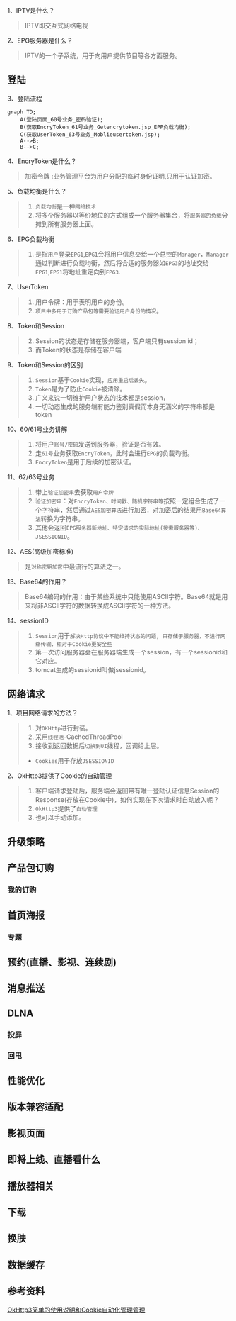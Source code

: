 1、IPTV是什么？
>IPTV即交互式网络电视

2、EPG服务器是什么？
>IPTV的一个子系统，用于向用户提供节目等各方面服务。

## 登陆

3、登陆流程
```mermaid
graph TD;
    A(登陆页面_60号业务_密码验证);
    B(获取EncryToken_61号业务_Getencrytoken.jsp_EPP负载均衡);
    C(获取UserToken_63号业务_Moblieusertoken.jsp);
    A-->B;
    B-->C;
```

4、EncryToken是什么？
>加密令牌 :业务管理平台为用户分配的临时身份证明,只用于认证加密。

5、负载均衡是什么？
>1. `负载均衡`是一种`网络技术`
>2. 将多个服务器以等价地位的方式组成一个服务器集合，将`服务器的负载`分摊到所有服务器上面。

6、EPG负载均衡
>1. 是指`用户`登录`EPG1`,`EPG1`会将用户信息交给一个总控的`Manager`，`Manager`通过判断进行负载均衡，然后将合适的服务器如`EPG3`的地址交给`EPG1`,`EPG1`将地址重定向到`EPG3`.

7、UserToken
>1. 用户令牌：用于表明用户的身份。
>2. `项目中多用于订购产品包等需要验证用户身份的情况`。

8、Token和Session
 >2. Session的状态是存储在服务器端，客户端只有session id；
 >1. 而Token的状态是存储在客户端

9、Token和Session的区别
>1. `Session`基于`Cookie`实现，`应用重启后丢失`。
>2. `Token`是为了防止`Cookie`被清除。
>3. 广义来说一切维护用户状态的技术都是session，
>4. 一切动态生成的服务端有能力鉴别真假而本身无涵义的字符串都是token

10、60/61号业务讲解
>1. 将用户`账号/密码`发送到服务器，验证是否有效。
>2. 走`61号`业务获取`EncryToken`，此时会进行`EPG`的负载均衡。
>3. `EncryToken`是用于后续的加密认证。

11、62/63号业务
>1. 带上`验证加密串`去获取`用户令牌`
>2. `验证加密串`：对`EncryToken、时间戳、随机字符串等`按照一定组合生成了一个字符串，然后通过`AES加密算法`进行加密，对加密后的结果用`Base64算法`转换为字符串。
>3. 其他会返回`EPG服务器新地址、特定请求的实际地址(搜索服务器等)、JSESSIONID`。


12、AES(高级加密标准)
> 是`对称密钥加密`中最流行的算法之一。

13、Base64的作用？
>Base64编码的作用：由于某些系统中只能使用ASCII字符。Base64就是用来将非ASCII字符的数据转换成ASCII字符的一种方法。

14、sessionID
>1. `Session`用于`解决Http协议中不能维持状态的问题`，`只存储于服务器，不进行网络传输，相对于Cookie更安全些`
>1. 第一次访问服务器会在服务器端生成一个session，有一个sessionid和它对应。
>2. tomcat生成的sessionid叫做jsessionid。

## 网络请求

1、项目网络请求的方法？
>1. 对`OKHttp`进行封装。
>2. 采用`线程池`-CachedThreadPool
>3. 接收到返回数据后`切换到UI`线程，回调给上层。
>* `Cookies`用于存放`JSESSIONID`

2、OkHttp3提供了Cookie的自动管理
>1. 客户端请求登陆后，服务端会返回带有唯一登陆认证信息Session的Response(存放在Cookie中)，如何实现在下次请求时自动放入呢？
>2. `OkHttp3`提供了`自动管理`
>3. 也可以手动添加。

## 升级策略

## 产品包订购

### 我的订购

## 首页海报

### 专题

## 预约(直播、影视、连续剧)

## 消息推送

## DLNA

### 投屏

### 回甩

## 性能优化

## 版本兼容适配

## 影视页面

## 即将上线、直播看什么

## 播放器相关

## 下载

## 换肤

## 数据缓存

## 参考资料
[OkHttp3简单的使用说明和Cookie自动化管理管理](https://blog.csdn.net/dmz1989/article/details/72903833)
